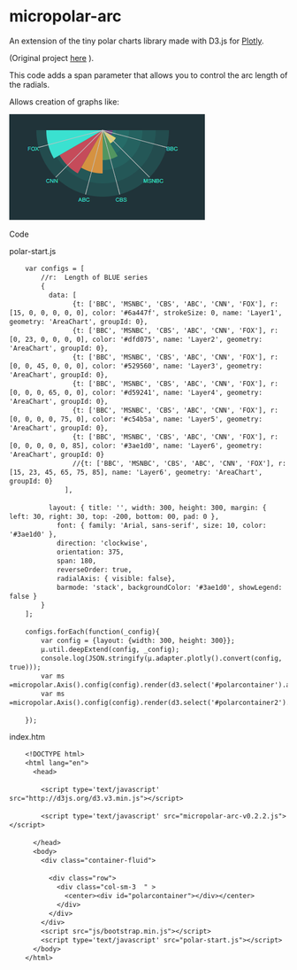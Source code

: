# micropolar-arc

An extension of the tiny polar charts library made with D3.js for [Plotly](https://plot.ly/). 

(Original project  [here](http://micropolar.org/) ).

This code adds a span parameter that allows you to control the arc length of the radials.

Allows creation of graphs like:

![GitHub Logo](radar.png)

Code

polar-start.js

  
        var configs = [    
            //r:  Length of BLUE series
            {
              data: [            
                    {t: ['BBC', 'MSNBC', 'CBS', 'ABC', 'CNN', 'FOX'], r: [15, 0, 0, 0, 0, 0], color: '#6a447f', strokeSize: 0, name: 'Layer1', geometry: 'AreaChart', groupId: 0},
                    {t: ['BBC', 'MSNBC', 'CBS', 'ABC', 'CNN', 'FOX'], r: [0, 23, 0, 0, 0, 0], color: '#dfd075', name: 'Layer2', geometry: 'AreaChart', groupId: 0},
                    {t: ['BBC', 'MSNBC', 'CBS', 'ABC', 'CNN', 'FOX'], r: [0, 0, 45, 0, 0, 0], color: '#529560', name: 'Layer3', geometry: 'AreaChart', groupId: 0},
                    {t: ['BBC', 'MSNBC', 'CBS', 'ABC', 'CNN', 'FOX'], r: [0, 0, 0, 65, 0, 0], color: '#d59241', name: 'Layer4', geometry: 'AreaChart', groupId: 0},
                    {t: ['BBC', 'MSNBC', 'CBS', 'ABC', 'CNN', 'FOX'], r: [0, 0, 0, 0, 75, 0], color: '#c54b5a', name: 'Layer5', geometry: 'AreaChart', groupId: 0},
                    {t: ['BBC', 'MSNBC', 'CBS', 'ABC', 'CNN', 'FOX'], r: [0, 0, 0, 0, 0, 85], color: '#3ae1d0', name: 'Layer6', geometry: 'AreaChart', groupId: 0}
                    //{t: ['BBC', 'MSNBC', 'CBS', 'ABC', 'CNN', 'FOX'], r: [15, 23, 45, 65, 75, 85], name: 'Layer6', geometry: 'AreaChart', groupId: 0}
                  ],
              
              layout: { title: '', width: 300, height: 300, margin: { left: 30, right: 30, top: -200, bottom: 00, pad: 0 }, 
                font: { family: 'Arial, sans-serif', size: 10, color: '#3ae1d0' },
                direction: 'clockwise', 
                orientation: 375, 
                span: 180,
                reverseOrder: true,
                radialAxis: { visible: false},
                barmode: 'stack', backgroundColor: '#3ae1d0', showLegend: false }
            }            
        ];

        configs.forEach(function(_config){
            var config = {layout: {width: 300, height: 300}};
            µ.util.deepExtend(config, _config);
            console.log(JSON.stringify(µ.adapter.plotly().convert(config, true)));
            var ms =micropolar.Axis().config(config).render(d3.select('#polarcontainer').append('div'));
            var ms =micropolar.Axis().config(config).render(d3.select('#polarcontainer2').append('div'));

        });


index.htm

        <!DOCTYPE html>
        <html lang="en">
          <head>
                        
            <script type='text/javascript' src="http://d3js.org/d3.v3.min.js"></script>
            
            <script type='text/javascript' src="micropolar-arc-v0.2.2.js"></script>

          </head>
          <body>     
            <div class="container-fluid">      
              
              <div class="row">      
                <div class="col-sm-3  " >
                  <center><div id="polarcontainer"></div></center>
                </div>                    
              </div>
            </div>      
            <script src="js/bootstrap.min.js"></script>
            <script type='text/javascript' src="polar-start.js"></script>
          </body>
        </html>
